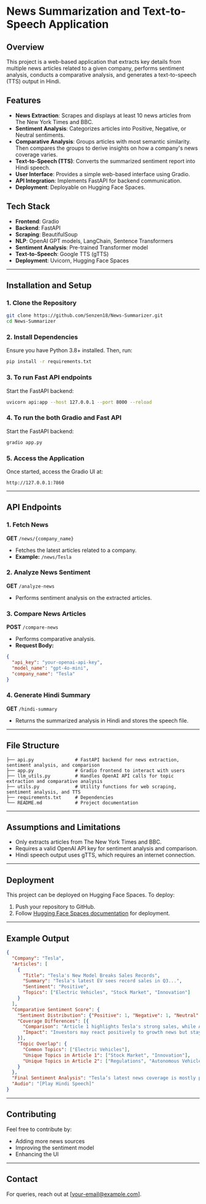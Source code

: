 # News Summarization and Text-to-Speech Application

## Overview
This project is a web-based application that extracts key details from multiple news articles related to a given company, performs sentiment analysis, conducts a comparative analysis, and generates a text-to-speech (TTS) output in Hindi.

## Features
- **News Extraction**: Scrapes and displays at least 10 news articles from The New York Times and BBC.
- **Sentiment Analysis**: Categorizes articles into Positive, Negative, or Neutral sentiments.
- **Comparative Analysis**: Groups articles with most semantic similarity. Then compares the groups to derive insights on how a company's news coverage varies.
- **Text-to-Speech (TTS)**: Converts the summarized sentiment report into Hindi speech.
- **User Interface**: Provides a simple web-based interface using Gradio.
- **API Integration**: Implements FastAPI for backend communication.
- **Deployment**: Deployable on Hugging Face Spaces.

## Tech Stack
- **Frontend**: Gradio
- **Backend**: FastAPI
- **Scraping**: BeautifulSoup
- **NLP**: OpenAI GPT models, LangChain, Sentence Transformers
- **Sentiment Analysis**: Pre-trained Transformer model
- **Text-to-Speech**: Google TTS (gTTS)
- **Deployment**: Uvicorn, Hugging Face Spaces

---

## Installation and Setup

### 1. Clone the Repository
```bash
git clone https://github.com/Senzen18/News-Summarizer.git
cd News-Summarizer
```

### 2. Install Dependencies
Ensure you have Python 3.8+ installed. Then, run:
```bash
pip install -r requirements.txt
```

### 3. To run Fast API endpoints
Start the FastAPI backend:
```bash
uvicorn api:app --host 127.0.0.1 --port 8000 --reload
```

### 4. To run the both Gradio and Fast API
Start the FastAPI backend:
```bash
gradio app.py
```

### 5. Access the Application
Once started, access the Gradio UI at:
```
http://127.0.0.1:7860
```

---

## API Endpoints

### 1. Fetch News
**GET** `/news/{company_name}`
- Fetches the latest articles related to a company.
- **Example:** `/news/Tesla`

### 2. Analyze News Sentiment
**GET** `/analyze-news`
- Performs sentiment analysis on the extracted articles.

### 3. Compare News Articles
**POST** `/compare-news`
- Performs comparative analysis.
- **Request Body:**
```json
{
  "api_key": "your-openai-api-key",
  "model_name": "gpt-4o-mini",
  "company_name": "Tesla"
}
```

### 4. Generate Hindi Summary 
**GET** `/hindi-summary`
- Returns the summarized analysis in Hindi and stores the speech file.

---

## File Structure
```
├── api.py               # FastAPI backend for news extraction, sentiment analysis, and comparison
├── app.py               # Gradio frontend to interact with users
├── llm_utils.py         # Handles OpenAI API calls for topic extraction and comparative analysis
├── utils.py             # Utility functions for web scraping, sentiment analysis, and TTS
├── requirements.txt     # Dependencies
└── README.md            # Project documentation
```

---

## Assumptions and Limitations
- Only extracts articles from The New York Times and BBC.
- Requires a valid OpenAI API key for sentiment analysis and comparison.
- Hindi speech output uses gTTS, which requires an internet connection.

---

## Deployment
This project can be deployed on Hugging Face Spaces. To deploy:
1. Push your repository to GitHub.
2. Follow [Hugging Face Spaces documentation](https://huggingface.co/docs/spaces) for deployment.

---

## Example Output
```json
{
  "Company": "Tesla",
  "Articles": [
    {
      "Title": "Tesla's New Model Breaks Sales Records",
      "Summary": "Tesla's latest EV sees record sales in Q3...",
      "Sentiment": "Positive",
      "Topics": ["Electric Vehicles", "Stock Market", "Innovation"]
    }
  ],
  "Comparative Sentiment Score": {
    "Sentiment Distribution": {"Positive": 1, "Negative": 1, "Neutral": 0},
    "Coverage Differences": [{
      "Comparison": "Article 1 highlights Tesla's strong sales, while Article 2 discusses regulatory issues.",
      "Impact": "Investors may react positively to growth news but stay cautious due to regulatory scrutiny."
    }],
    "Topic Overlap": {
      "Common Topics": ["Electric Vehicles"],
      "Unique Topics in Article 1": ["Stock Market", "Innovation"],
      "Unique Topics in Article 2": ["Regulations", "Autonomous Vehicles"]
    }
  },
  "Final Sentiment Analysis": "Tesla’s latest news coverage is mostly positive. Potential stock growth expected.",
  "Audio": "[Play Hindi Speech]"
}
```

---

## Contributing
Feel free to contribute by:
- Adding more news sources
- Improving the sentiment model
- Enhancing the UI

---

## Contact
For queries, reach out at [your-email@example.com].

